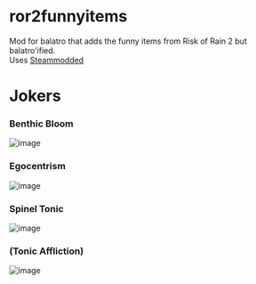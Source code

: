 # ror2funnyitems
Mod for balatro that adds the funny items from Risk of Rain 2 but balatro'ified.\
Uses [Steammodded](https://github.com/Steamopollys/Steamodded/)
# Jokers

### Benthic Bloom
![image](https://github.com/ao-u/ror2funnyitems/assets/114837752/944c92cc-95e9-4cf7-89d6-7f8f853e123c)



### Egocentrism

![image](https://github.com/ao-u/ror2funnyitems/assets/114837752/b2cfc1c1-73ff-47b9-b88c-332f775d8ea1)

### Spinel Tonic

![image](https://github.com/ao-u/ror2funnyitems/assets/114837752/59ed8c55-4aeb-47c4-8f6c-51946584ded9)

### (Tonic Affliction)
![image](https://github.com/ao-u/ror2funnyitems/assets/114837752/1a24f183-ca04-413c-a274-ad8646a77f94)

